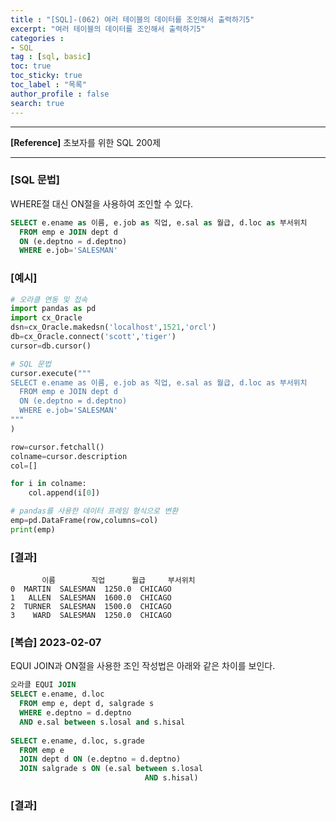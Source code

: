 ```yaml
---
title : "[SQL]-(062) 여러 테이블의 데이터를 조인해서 출력하기5"
excerpt: "여러 테이블의 데이터를 조인해서 출력하기5"
categories :
- SQL
tag : [sql, basic]
toc: true
toc_sticky: true
toc_label : "목록"
author_profile : false
search: true
---
```


---
**[Reference]** 초보자를 위한 SQL 200제

---

### [SQL 문법]
WHERE절 대신 ON절을 사용하여 조인할 수 있다.

```sql
SELECT e.ename as 이름, e.job as 직업, e.sal as 월급, d.loc as 부서위치
  FROM emp e JOIN dept d 
  ON (e.deptno = d.deptno)
  WHERE e.job='SALESMAN'
```
### [예시]
```python
# 오라클 연동 및 접속
import pandas as pd
import cx_Oracle
dsn=cx_Oracle.makedsn('localhost',1521,'orcl')
db=cx_Oracle.connect('scott','tiger')
cursor=db.cursor()

# SQL 문법
cursor.execute("""
SELECT e.ename as 이름, e.job as 직업, e.sal as 월급, d.loc as 부서위치
  FROM emp e JOIN dept d 
  ON (e.deptno = d.deptno)
  WHERE e.job='SALESMAN'
"""
)

row=cursor.fetchall()
colname=cursor.description
col=[]

for i in colname:
    col.append(i[0])

# pandas를 사용한 데이터 프레임 형식으로 변환
emp=pd.DataFrame(row,columns=col)
print(emp)
```
### [결과]
           이름        직업      월급     부서위치
    0  MARTIN  SALESMAN  1250.0  CHICAGO
    1   ALLEN  SALESMAN  1600.0  CHICAGO
    2  TURNER  SALESMAN  1500.0  CHICAGO
    3    WARD  SALESMAN  1250.0  CHICAGO

### [복습] 2023-02-07
EQUI JOIN과 ON절을 사용한 조인 작성법은 아래와 같은 차이를 보인다.

```sql
오라클 EQUI JOIN
SELECT e.ename, d.loc
  FROM emp e, dept d, salgrade s
  WHERE e.deptno = d.deptno
  AND e.sal between s.losal and s.hisal
  
SELECT e.ename, d.loc, s.grade
  FROM emp e
  JOIN dept d ON (e.deptno = d.deptno)
  JOIN salgrade s ON (e.sal between s.losal
                              AND s.hisal)

```

### [결과]